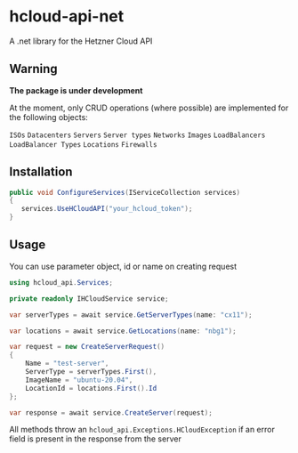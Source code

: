 # hcloud-api-net
A .net library for the Hetzner Cloud API

## Warning
__The package is under development__

At the moment, only CRUD operations (where possible) are implemented for the following objects:

`ISOs`
`Datacenters`
`Servers`
`Server types`
`Networks`
`Images`
`LoadBalancers`
`LoadBalancer Types`
`Locations`
`Firewalls`

## Installation

```C#
public void ConfigureServices(IServiceCollection services)
{
   services.UseHCloudAPI("your_hcloud_token");
}
```

## Usage

You can use parameter object, id or name on creating request

```C#
using hcloud_api.Services;

private readonly IHCloudService service;

var serverTypes = await service.GetServerTypes(name: "cx11");

var locations = await service.GetLocations(name: "nbg1");

var request = new CreateServerRequest()
{
    Name = "test-server",
    ServerType = serverTypes.First(),
    ImageName = "ubuntu-20.04",
    LocationId = locations.First().Id
};

var response = await service.CreateServer(request);
```
All methods throw an `hcloud_api.Exceptions.HCloudException` if an error field is present in the response from the server
